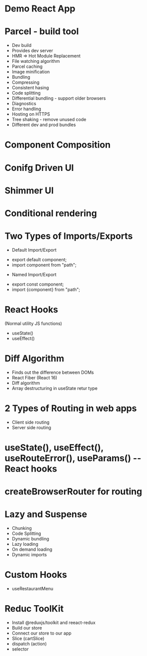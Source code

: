 # Demo React App

# Parcel - build tool
- Dev build
- Provides dev server
- HMR => Hot Module Replacement
- File watching algorithm
- Parcel caching
- Image minification
- Bundling
- Compressing
- Consistent hasing
- Code splitting
- Differential bundling - support older browsers
- Diagnostics
- Error handling
- Hosting on HTTPS
- Tree shaking - remove unused code
- Different dev and prod bundles

# Component Composition

# Conifg Driven UI

# Shimmer UI

# Conditional rendering

# Two Types of Imports/Exports

* Default Import/Export
- export default component;
- import component from "path";

* Named Import/Export
- export const component;
- import {component} from "path";

# React Hooks
(Normal utility JS functions)
- useState()
- useEffect()

# Diff Algorithm
- Finds out the difference between DOMs
- React Fiber (React 16)
- Diff algorithm
- Array destructuring in useState retur type

# 2 Types of Routing in web apps
- Client side routing
- Server side routing

# useState(), useEffect(), useRouteError(), useParams() -- React hooks

# createBrowserRouter for routing

# Lazy and Suspense
- Chunking
- Code Splitting
- Dynamic bundling
- Lazy loading
- On demand loading
- Dynamic imports

# Custom Hooks
- useRestaurantMenu

# Reduc ToolKit
- Install @reduxjs/toolkit and reeact-redux
- Build our store
- Connect our store to our app
- Slice (cartSlice)
- dispatch (action)
- selector 
